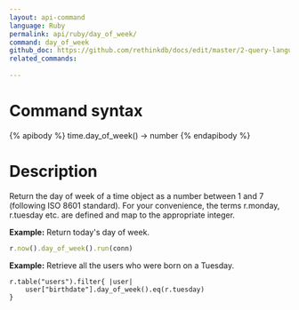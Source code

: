 ```yaml
---
layout: api-command 
language: Ruby
permalink: api/ruby/day_of_week/
command: day_of_week 
github_doc: https://github.com/rethinkdb/docs/edit/master/2-query-language/api/ruby/dates-and-times/day_of_week.md
related_commands:
    
---
```


# Command syntax #

{% apibody %}
time.day_of_week() &rarr; number
{% endapibody %}

# Description #

Return the day of week of a time object as a number between 1 and 7 (following ISO 8601
standard). For your convenience, the terms r.monday, r.tuesday etc. are defined and map
to the appropriate integer.

__Example:__ Return today's day of week.

```rb
r.now().day_of_week().run(conn)
```


__Example:__ Retrieve all the users who were born on a Tuesday.

```
r.table("users").filter{ |user|
    user["birthdate"].day_of_week().eq(r.tuesday)
}
```

